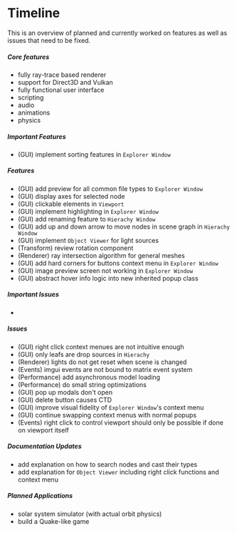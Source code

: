 # Timeline
This is an overview of planned and currently worked on features as well as issues that need to be fixed.

##### Core features
+ fully ray-trace based renderer
+ support for Direct3D and Vulkan
+ fully functional user interface
+ scripting
+ audio
+ animations
+ physics

##### Important Features
+ (GUI) implement sorting features in ```Explorer Window```

##### Features
+ (GUI) add preview for all common file types to ```Explorer Window``` 
+ (GUI) display axes for selected node
+ (GUI) clickable elements in ```Viewport``` 
+ (GUI) implement highlighting in ```Explorer Window```
+ (GUI) add renaming feature to ```Hierachy Window```
+ (GUI) add up and down arrow to move nodes in scene graph in ```Hierachy Window```
+ (GUI) implement ```Object Viewer``` for light sources
+ (Transform) review rotation component
+ (Renderer) ray intersection algorithm for general meshes
+ (GUI) add hard corners for buttons context menu in ```Explorer Window``` 
+ (GUI) image preview screen not working in ```Explorer Window``` 
+ (GUI) abstract hover info logic into new inherited popup class 

##### Important Issues
+ 

##### Issues
+ (GUI) right click context menues are not intuitive enough
+ (GUI) only leafs are drop sources in ```Hierachy```
+ (Renderer) lights do not get reset when scene is changed
+ (Events) imgui events are not bound to matrix event system
+ (Performance) add asynchronous model loading
+ (Performance) do small string optimizations
+ (GUI) pop up modals don't open
+ (GUI) delete button causes CTD
+ (GUI) improve visual fidelity of ```Explorer Window```'s context menu 
+ (GUI) continue swapping context menus with normal popups
+ (Events) right click to control viewport should only be possible if done on viewport itself

##### Documentation Updates
+ add explanation on how to search nodes and cast their types
+ add explanation for ```Object Viewer``` including right click functions and context menu

##### Planned Applications
+ solar system simulator (with actual orbit physics)
+ build a Quake-like game
